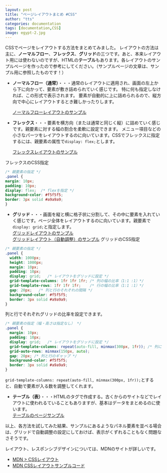 ```yaml
---
layout: post
title: "ページレイアウトまとめ #CSS"
author: "tts"
categories: documentation
tags: [documentation,CSS]
image: egypt-2.jpg
---
```


CSSでページをレイアウトする方法をまとめてみました。
レイアウトの方法は主に、**ノーマルフロー**、**フレックス**、**グリッド**の三つです。あと、本来レイアウト用には使わないのですが、HTMLの**テーブル**もあります。各レイアウトのサンプルページを作ったので参考にしてください。（サンプルページの文章は、サンプル用に参照したものです！）  


- **ノーマルフロー（通常）**・・・通常のレイアウトに適用され、画面の左上から下に向かって、要素が敷き詰められていく感じです。 特に何も指定しなければ、この形式で表示されます。 要素が自動的に上に詰められるので、縦方向で中心にレイアウトするとき難しかったりします。  

  [ノーマルフローレイアウトのサンプル](/sample/css_layout/layout_normal.html)  

- **フレックス**・・・要素を横方向（または通常と同じく縦）に詰めていく感じです。親要素に対する幅の割合を柔軟に設定できます。 メニュー項目などの小さなパーツをレイアウトするのに向いています。CSSでフレックスに指定するには、親要素の属性で`display: flex;`とします。  

  [フレックスレイアウトのサンプル](/sample/css_layout/layout_flex.html)  

 フレックスのCSS指定
  ```css
/* 親要素の指定 */
.panel {
  margin: 10px;
  padding: 10px;
  display: flex;  /* flexを指定 */
  background-color: #f5f5f5;
  border: 3px solid #a9a9a9;
  }
  ```

- **グリッド**・・・画面を縦と横に格子状に分割して、その中に要素を入れていく感じです。ページ全体をレイアウトするのに向いています。親要素で`display: grid;`と指定します。  
  [グリッドレイアウトのサンプル](/sample/css_layout/layout_grid.html)  
  [グリッドレイアウト（自動調整）のサンプル](/sample/css_layout/layout_grid_auto.html)
  グリッドのCSS指定
```css
/* 親要素の指定 */
.panel {
  width: 1000px;
  height: 1000px;
  margin: 10px;
  padding: 10px;
  display: grid;   /* レイアウトをグリッドに設定 */
  grid-template-columns: 1fr 1fr 1fr; /* 列の幅の比率（1:1 :1）*/
  grid-template-rows: 1fr 1fr 1fr;    /* 行の幅の比率（1:1 :1）*/
  gap: 20px;   /* 列と行のそれぞれの間隔 */
  background-color: #f5f5f5;
  border: 3px solid #a9a9a9;
}
```
列と行でそれぞれグリッドの比率を設定できます。
```css
/* 親要素の指定（幅・高さは指定なし） */
.panel {
  margin: 10px;
  padding: 10px;
  display: grid;   /* レイアウトをグリッドに設定 */
  grid-template-columns: repeat(auto-fill, minmax(300px, 1fr)); /* 列に入るだけ入れる */
  grid-auto-rows: minmax(150px, auto); 
  gap: 20px; /* 列と行のギャップ */
  background-color: #f5f5f5;
  border: 3px solid #a9a9a9;
}
```
`grid-template-columns: repeat(auto-fill, minmax(300px, 1fr));`とすると、自動で要素が入る数を調整してくれます。

- **テーブル（表）**・・・HTMLのタグで作成する。古くからのサイトなどでレイアウトに使われるていることもありますが、基本はデータをまとめるのに使います。  
  [テーブルのページサンプル](/sample/css_layout/layout_table.html)

以上、各方法を試してみた結果、サンプルにあるようなパネル要素を並べる場合は、グリッドで自動調整の設定にしておけば、表示がくずれることもなく問題なさそうです。

レイアウト、レスポンシブデザインについては、MDNのサイトが詳しいです。  
- [MDN > CSSレイアウト](https://developer.mozilla.org/ja/docs/Learn/CSS/CSS_layout)
- [MDN CSSレイアウトサンプルコード](https://github.com/mdn/learning-area/tree/master/css/css-layout)